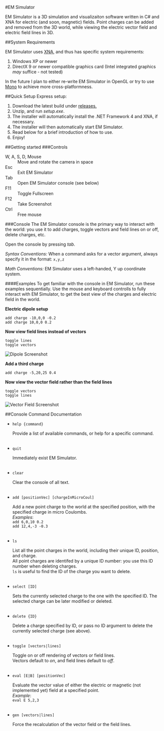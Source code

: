 #EM Simulator

EM Simulator is a 3D simulation and visualizaiton software written in C# and XNA for electric (and soon, magnetic) fields.
Point charges can be added and removed from the 3D world, while viewing the electric vector field and electric field lines in 3D.

##System Requirements

EM Simulator uses [XNA](http://en.wikipedia.org/wiki/Microsoft_XNA), and thus has specific system requirements:

1. Windows XP or newer
2. DirectX 9 or newer compatible graphics card (Intel integrated graphics *may* suffice - not tested)

In the future I plan to either re-write EM Simulator in OpenGL or try to use [Mono](http://www.mono-project.com/Main_Page)
to achieve more cross-platformness.

##Quick Setup
Express setup:

1. Download the latest build under [releases.](https://github.com/donald-pinckney/EM-Simulator/releases)
2. Unzip, and run *setup.exe*.  
3. The installer will automatically install the .NET Framework 4 and XNA, if necessary.
3. The installer will then automatically start EM Simulator.
4. Read below for a brief introduction of how to use.
5. Enjoy!

##Getting started
###Controls
<dl>
  <dt>W, A, S, D, Mouse</dt>
  <dd>Move and rotate the camera in space</dd>
  <dt>Esc</dt>
  <dd>Exit EM Simulator</dd>
  <dt>Tab</dt>
  <dd>Open EM Simulator console (see below)</dd>
  <dt>F11</dt>
  <dd>Toggle Fullscreen</dd>
  <dt>F12</dt>
  <dd>Take Screenshot</dd>
  <dt>Ctrl</dt>
  <dd>Free mouse</dd>
</dl>

###Console
The EM Simulator console is the primary way to interact with the world: you use it to add charges, toggle vectors and
field lines on or off, delete charges, etc.

Open the console by pressing *tab*.

*Syntax Conventions:* When a command asks for a vector argument, always specify it in the format: `x,y,z`

*Math Conventions:* EM Simulator uses a left-handed, Y up coordinate system.

####Examples
To get familiar with the console in EM Simulator, run these examples sequentially.  Use the mouse and keyboard controlls
to fully interact with EM Simulator, to get the best view of the charges and electric field in the world.

**Electric dipole setup**
```
add charge -10,0,0 -0.2
add charge 10,0,0 0.2
```

**Now view field lines instead of vectors**
```
toggle lines
toggle vectors
```
![Dipole Screenshot](https://raw.github.com/donald-pinckney/EM-Simulator/screenshots/screenshots/1.png "Dipole Screenshot")

**Add a third charge**
```
add charge -5,20,25 0.4
```

**Now view the vector field rather than the field lines**
```
toggle vectors
toggle lines
```

![Vector Field Screenshot](https://raw.github.com/donald-pinckney/EM-Simulator/screenshots/screenshots/0.png "Vector Field Screenshot")

##Console Command Documentation

+ `help {command}`

  Provide a list of available commands, or help for a specific command.
  <br />
  <br />
  
+ `quit`

  Immediately exist EM Simulator.
  <br />
  <br />
  
+ `clear`

  Clear the console of all text.
  <br />
  <br />

+ `add [positionVec] [chargeInMicroCoul]`

  Add a new point charge to the world at the specified position, with the specified charge in micro Coulombs.
  <br />
  *Examples*:
  <br />
  `add 6,0,10 0.2`
  <br />
  `add 12,4,-3 -0.3`
  <br />
  <br />
  
+ `ls`

  List all the point charges in the world, including their unique ID, position, and charge.<br />
  All point charges are identifed by a unique ID number: you use this ID number when deleting charges.<br />
  `ls` is useful to find the ID of the charge you want to delete.
  <br />
  <br />
  
+ `select [ID]`

  Sets the currently selected charge to the one with the specified ID. 
  The selected charge can be later modified or deleted.
  <br />
  <br />

+ `delete {ID}`

  Delete a charge specified by ID, or pass no ID argument to delete the currently selected charge (see above).
  <br />
  <br />

+ `toggle [vectors|lines]`

  Toggle on or off rendering of vectors or field lines. <br />
  Vectors default to *on*, and field lines default to *off*.
  <br />
  <br />
  
+ `eval [E|B] [positionVec]`

  Evaluate the vector value of either the electric or magnetic (not implemented yet) field at a specified point.
  <br />
  *Example*:
  <br />
  `eval E 5,2,3`
  <br />
  <br />

+ `gen [vectors|lines]`

  Force the recalculation of the vector field or the field lines.
  <br />
  <br />
  
